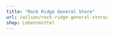 ```yaml
---
title: "Rock Ridge General Store"
url: /wilson/rock-ridge-general-store/
shop: Lebensmittel
---
```

